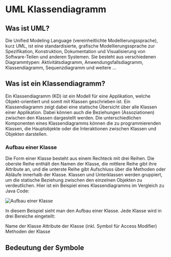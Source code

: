 # UML Klassendiagramm

## Was ist UML?
Die Unified Modeling Language (vereinheitlichte Modellierungssprache), kurz UML, ist eine standardisierte, grafische Modellierungssprache zur Spezifikation, Konstruktion, Dokumentation und Visualisierung von Software-Teilen und anderen Systemen. Sie besteht aus verschiedenen Diagrammtypen: Aktivitätsdiagramm, Anwendungsfallsdiagramm, Klassendiagramm, Sequenzdiagramm und weitere ...

## Was ist ein Klassendiagramm?
Ein Klassendiagramm (KD) ist ein Modell für eine Applikation, welche Objekt-orientiert und somit mit Klassen geschrieben ist. Ein Klassendiagramm zeigt dabei eine statische Übersicht über alle Klassen einer Applikation. Dabei können auch die Beziehungen (Assoziationen) zwischen den Klassen dargestellt werden.
Die unterschiedlichen Komponenten eines Klassendiagramms können die zu programmierenden Klassen, die Hauptobjekte oder die Interaktionen zwischen Klassen und Objekten darstellen.

### Aufbau einer Klasse
Die Form einer Klasse besteht aus einem Rechteck mit drei Reihen. Die oberste Reihe enthält den Namen der Klasse, die mittlere Reihe gibt ihre Attribute an, und die unterste Reihe gibt Aufschluss über die Methoden oder Abläufe innerhalb der Klasse. Klassen und Unterklassen werden gruppiert, um die statische Beziehung zwischen den einzelnen Objekten zu verdeutlichen.
Hier ist ein Beispiel eines Klassendiagramms im Vergleich zu Java Code:

![Aufbau einer Klasse](https://gitlab.com/ch-tbz-it/Stud/m320/-/raw/main/N1-UML_Class_Diagramm/x_gitres/UML_klasse.JPG)

In diesem Beispiel sieht man den Aufbau einer Klasse.
Jede Klasse wird in drei Bereiche eingeteilt:

Name der Klasse
Attribute der Klasse (inkl. Symbol für Access Modifier)
Methoden der Klasse

## Bedeutung der Symbole